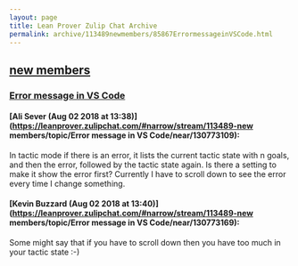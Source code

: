 ```yaml
---
layout: page
title: Lean Prover Zulip Chat Archive 
permalink: archive/113489newmembers/85867ErrormessageinVSCode.html
---
```


## [new members](index.html)
### [Error message in VS Code](85867ErrormessageinVSCode.html)

#### [Ali Sever (Aug 02 2018 at 13:38)](https://leanprover.zulipchat.com/#narrow/stream/113489-new members/topic/Error message in VS Code/near/130773109):
In tactic mode if there is an error, it lists the current tactic state with n goals, and then the error, followed by the tactic state again. Is there a setting to make it show the error first? Currently I have to scroll down to see the error every time I change something.

#### [Kevin Buzzard (Aug 02 2018 at 13:40)](https://leanprover.zulipchat.com/#narrow/stream/113489-new members/topic/Error message in VS Code/near/130773169):
Some might say that if you have to scroll down then you have too much in your tactic state :-)

